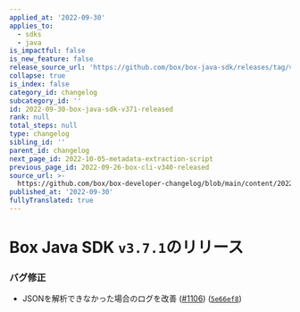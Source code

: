 ```yaml
---
applied_at: '2022-09-30'
applies_to:
  - sdks
  - java
is_impactful: false
is_new_feature: false
release_source_url: 'https://github.com/box/box-java-sdk/releases/tag/v3.7.1'
collapse: true
is_index: false
category_id: changelog
subcategory_id: ''
id: 2022-09-30-box-java-sdk-v371-released
rank: null
total_steps: null
type: changelog
sibling_id: ''
parent_id: changelog
next_page_id: 2022-10-05-metadata-extraction-script
previous_page_id: 2022-09-26-box-cli-v340-released
source_url: >-
  https://github.com/box/box-developer-changelog/blob/main/content/2022/09-30-box-java-sdk-v371-released.md
published_at: '2022-09-30'
fullyTranslated: true
---
```

# Box Java SDK `v3.7.1`のリリース

### バグ修正

* JSONを解析できなかった場合のログを改善 ([#1106][1]) ([`5e66ef8`][2])

[1]: https://github.com/box/box-java-sdk/issues/1106

[2]: https://github.com/box/box-java-sdk/commit/5e66ef8cc983a6cff34995efc75e9effd3195d48
